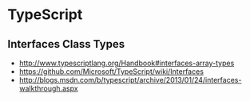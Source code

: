 # TypeScript

## Interfaces Class Types

- http://www.typescriptlang.org/Handbook#interfaces-array-types
- https://github.com/Microsoft/TypeScript/wiki/Interfaces
- http://blogs.msdn.com/b/typescript/archive/2013/01/24/interfaces-walkthrough.aspx
